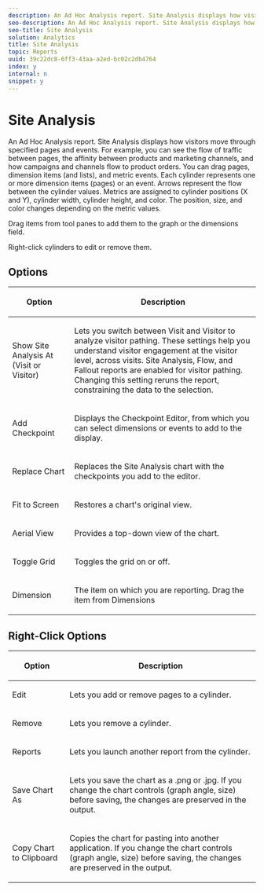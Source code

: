 ```yaml
---
description: An Ad Hoc Analysis report. Site Analysis displays how visitors move through specified pages and events. For example, you can see the flow of traffic between pages, the affinity between products and marketing channels, and how campaigns and channels flow to product orders. You can drag pages, dimension items (and lists), and metric events. Each cylinder represents one or more dimension items (pages) or an event. Arrows represent the flow between the cylinder values. Metrics are assigned to cylinder positions (X and Y), cylinder width, cylinder height, and color. The position, size, and color changes depending on the metric values.
seo-description: An Ad Hoc Analysis report. Site Analysis displays how visitors move through specified pages and events. For example, you can see the flow of traffic between pages, the affinity between products and marketing channels, and how campaigns and channels flow to product orders. You can drag pages, dimension items (and lists), and metric events. Each cylinder represents one or more dimension items (pages) or an event. Arrows represent the flow between the cylinder values. Metrics are assigned to cylinder positions (X and Y), cylinder width, cylinder height, and color. The position, size, and color changes depending on the metric values.
seo-title: Site Analysis
solution: Analytics
title: Site Analysis
topic: Reports
uuid: 39c22dc8-6ff3-43aa-a2ed-bc02c2db4764
index: y
internal: n
snippet: y
---
```


# Site Analysis

An Ad Hoc Analysis report. Site Analysis displays how visitors move through specified pages and events. For example, you can see the flow of traffic between pages, the affinity between products and marketing channels, and how campaigns and channels flow to product orders. You can drag pages, dimension items (and lists), and metric events. Each cylinder represents one or more dimension items (pages) or an event. Arrows represent the flow between the cylinder values. Metrics are assigned to cylinder positions (X and Y), cylinder width, cylinder height, and color. The position, size, and color changes depending on the metric values.

Drag items from tool panes to add them to the graph or the dimensions field.

Right-click cylinders to edit or remove them. 

## Options

<table id="table_B38BD7AA465B40BABEDC8F66EB3A852F">  
 <thead> 
  <tr> 
   <th colname="col1" class="entry"> <p>Option </p> </th> 
   <th colname="col2" class="entry"> <p>Description </p> </th> 
  </tr> 
 </thead>
 <tbody> 
  <tr> 
   <td colname="col1"> <p>Show Site Analysis At (Visit or Visitor) </p> </td> 
   <td colname="col2"> <p>Lets you switch between <span class="uicontrol"> Visit</span> and <span class="uicontrol"> Visitor</span> to analyze visitor pathing. These settings help you understand visitor engagement at the visitor level, across visits. Site Analysis, Flow, and Fallout reports are enabled for visitor pathing. Changing this setting reruns the report, constraining the data to the selection. </p> </td> 
  </tr> 
  <tr> 
   <td colname="col1"> <p>Add Checkpoint </p> </td> 
   <td colname="col2"> <p>Displays the <span class="wintitle"> Checkpoint Editor</span>, from which you can select dimensions or events to add to the display. </p> </td> 
  </tr> 
  <tr> 
   <td colname="col1"> <p>Replace Chart </p> </td> 
   <td colname="col2"> <p>Replaces the Site Analysis chart with the checkpoints you add to the editor. </p> </td> 
  </tr> 
  <tr> 
   <td colname="col1"> <p>Fit to Screen </p> </td> 
   <td colname="col2"> <p>Restores a chart's original view. </p> </td> 
  </tr> 
  <tr> 
   <td colname="col1"> <p>Aerial View </p> </td> 
   <td colname="col2"> <p>Provides a top-down view of the chart. </p> </td> 
  </tr> 
  <tr> 
   <td colname="col1"> <p>Toggle Grid </p> </td> 
   <td colname="col2"> <p>Toggles the grid on or off. </p> </td> 
  </tr> 
  <tr> 
   <td colname="col1"> <p>Dimension </p> </td> 
   <td colname="col2"> <p>The item on which you are reporting. Drag the item from Dimensions </p> </td> 
  </tr> 
 </tbody> 
</table>

## Right-Click Options

<table id="table_BD98971B579D4BF49E1C932A9C876752">  
 <thead> 
  <tr> 
   <th colname="col1" class="entry"> <p>Option </p> </th> 
   <th colname="col2" class="entry"> <p>Description </p> </th> 
  </tr> 
 </thead>
 <tbody> 
  <tr> 
   <td colname="col1"> <p>Edit </p> </td> 
   <td colname="col2"> <p>Lets you add or remove pages to a cylinder. </p> </td> 
  </tr> 
  <tr> 
   <td colname="col1"> <p>Remove </p> </td> 
   <td colname="col2"> <p>Lets you remove a cylinder. </p> </td> 
  </tr> 
  <tr> 
   <td colname="col1"> <p>Reports </p> </td> 
   <td colname="col2"> <p>Lets you launch another report from the cylinder. </p> </td> 
  </tr> 
  <tr> 
   <td colname="col1"> <p>Save Chart As </p> </td> 
   <td colname="col2"> <p>Lets you save the chart as a <span class="filepath"> .png</span> or <span class="filepath"> .jpg</span>. If you change the chart controls (graph angle, size) before saving, the changes are preserved in the output. </p> </td> 
  </tr> 
  <tr> 
   <td colname="col1"> <p>Copy Chart to Clipboard </p> </td> 
   <td colname="col2"> <p>Copies the chart for pasting into another application. If you change the chart controls (graph angle, size) before saving, the changes are preserved in the output. </p> </td> 
  </tr> 
 </tbody> 
</table>
